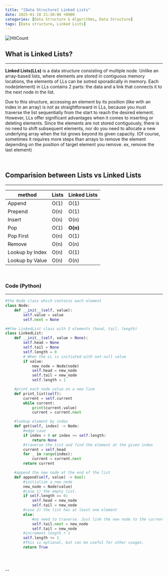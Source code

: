```yaml
---
title: "[Data Structure] Linked Lists"
date: 2025-01-18 21:30:00 +0900
categories: [Data Structure & Algorithms, Data Structure]
tags: [Data structure, Linked Lists]
---
```

<script async src="https://pagead2.googlesyndication.com/pagead/js/adsbygoogle.js?client=ca-pub-2941907865454687"
     crossorigin="anonymous"></script>
![HitCount](http://hits.dwyl.com/dongsoocloud.github.io/posts/garbageCollector.svg)

## **What is Linked Lists?**

---

**Linked Lists(LLs)** is a data structure consisting of multiple node. Unlike an array-based lists, where elements are stored in contiguous memory locations, the elements of LLs can be sotred sporadically in memory. Each node(element) in LLs contains 2 parts: the data and a link that connects it to the next node in the list.

Due to this structure, accessing an element by its position (like with an index in an array) is not as straightforward in LLs, because you must traverse the list sequentially from the start to reach the desired element. However, LLs offer significant advantages when it comes to inserting or deleting elements. Since the elements are not stored contiguously, there is no need to shift subsequent elements, nor do you need to allocate a new underlying array when the list grows beyond its given capacity. (Of course, sometimes it requires more steps than arrays to remove the element depending on the position of target element you remove. ex, remove the last element)

<br/>

## **Comparision between Lists vs Linked Lists**

---

| method          | Lists | Linked Lists |
| --------------- | ----- | ------------ |
| Append          | O(1)  | O(1)         |
| Prepend         | O(n)  | O(1)         |
| Insert          | O(n)  | O(n)         |
| Pop             | O(1)  | **O(n)**     |
| Pop First       | O(n)  | O(1)         |
| Remove          | O(n)  | O(n)         |
| Lookup by Index | O(n)  | O(1)         |
| Lookup by Value | O(n)  | O(n)         |

<br/>

### **Code (Python)**

---

```python
#the Node class which contains each element
class Node:
    def __init__(self, value):
        self.value = value
        self.next = None

##the LinkedList class with 3 elements (head, tail, length)
class LinkedList:
    def __init__(self, value = None):
        self.head = None
        self.tail = None
        self.length = 0
        # When the LL is initiated with not-null value
        if value:
            new_node = Node(node)
            self.head = new_node
            self.tail = new_node
            self.length = 1

    #print each node value on a new line
    def print_list(self):
        current = self.current
        while current:
            print(current.value)
            current = current.next

    #lookup element by index
    def get(self, index) -> Node:
        #edge case
        if index < 0 or index >= self.length:
            return None
        #traverse the list and find the element at the given index
        current = self.head
        for _ in range(index):
            current = current.next
        return current

    #append the new node at the end of the list
    def append(self, value) -> bool:
        #initialize a new node
        new_node = Node(value)
        #case 1) the empty list.
        if self.length == 0:
            self.head = new_node
            self.tail = new_node
        #case 2) the list has at least one element
        else:
            #no need to traverse. Just link the new node to the current tail and assign tail to the new node.
            self.tail.next = new_node
            self.tail = new_node
        #increment length + 1
        self.length += 1
        #This is optional, but can be useful for other usages.
        return True





```

--

<script src="https://utteranc.es/client.js"
        repo="dongsoocloud/blog-comments"
        issue-term="title"
        theme="github-light"
        crossorigin="anonymous"
        async>
</script>
<script async src="https://pagead2.googlesyndication.com/pagead/js/adsbygoogle.js?client=ca-pub-2941907865454687"
     crossorigin="anonymous"></script>
<!-- <br/>

## **References**

---

<https://blogs.oracle.com/emeapartnerweblogic/using-apache-derby-database-with-weblogic-the-express-way-by-frank-munz>

<br/> -->
